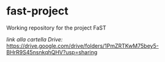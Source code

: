 # fast-project
Working repository for the project FaST

*link alla cartella Drive:* https://drive.google.com/drive/folders/1PmZRTKwM75bey5-BHrR9S45nsnkqhQHV?usp=sharing
